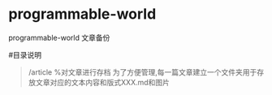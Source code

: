 # programmable-world

programmable-world 文章备份

#目录说明
> /article %对文章进行存档
为了方便管理,每一篇文章建立一个文件夹用于存放文章对应的文本内容和版式XXX.md和图片
